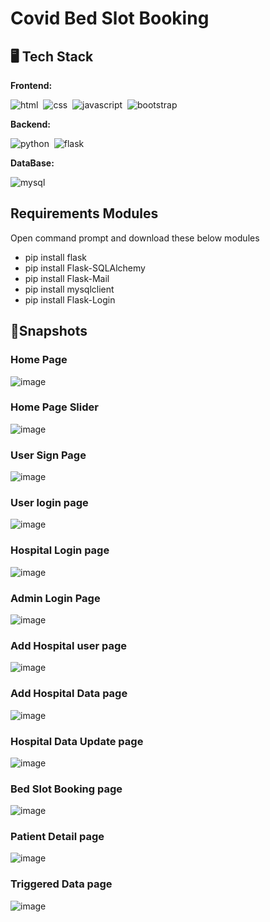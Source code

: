 # Covid Bed Slot Booking

## 🖥️ Tech Stack

**Frontend:**

![html](https://img.shields.io/badge/HTML5-E34F26?style=for-the-badge&logo=html5&logoColor=white)&nbsp;
![css](https://img.shields.io/badge/CSS3-1572B6?style=for-the-badge&logo=css3&logoColor=white)&nbsp;
![javascript](https://img.shields.io/badge/JavaScript-323330?style=for-the-badge&logo=javascript&logoColor=F7DF1E)&nbsp;
![bootstrap](https://img.shields.io/badge/Bootstrap-563D7C?style=for-the-badge&logo=bootstrap&logoColor=white)&nbsp;

**Backend:**

![python](https://img.shields.io/badge/Python-FFD43B?style=for-the-badge&logo=python&logoColor=blue)&nbsp;
![flask](https://img.shields.io/badge/Flask-000000?style=for-the-badge&logo=flask&logoColor=white)&nbsp;

**DataBase:**

![mysql](https://img.shields.io/badge/MySQL-005C84?style=for-the-badge&logo=mysql&logoColor=white)

## Requirements Modules
Open command prompt and download these below modules

- pip install flask
- pip install Flask-SQLAlchemy
- pip install Flask-Mail
- pip install mysqlclient
- pip install Flask-Login

## 🚀Snapshots

### Home Page
![image](https://user-images.githubusercontent.com/67750128/161003918-433ac180-c211-4f33-834d-62e8ab7a7c2f.png)

### Home Page Slider
![image](https://user-images.githubusercontent.com/67750128/161003971-59a2055b-29f3-4db2-a206-d7c05229211c.png)
 
### User Sign Page
![image](https://user-images.githubusercontent.com/67750128/161004000-09697dee-21a2-4a95-bf6e-318fde34d299.png)

### User login page
![image](https://user-images.githubusercontent.com/67750128/161004012-5ab78db8-7ff7-4c86-8928-bfda9ccfd735.png)

### Hospital Login page
![image](https://user-images.githubusercontent.com/67750128/161004034-dfe74691-6e9d-4027-8dfd-7617c98707c8.png)

### Admin Login Page
![image](https://user-images.githubusercontent.com/67750128/161004049-f1741b5a-82e3-40b9-9c1f-3a46c713934f.png)
 
### Add Hospital user page
![image](https://user-images.githubusercontent.com/67750128/161004081-72526f24-7a16-4ffa-8c56-803c1c8a7bf3.png)

### Add Hospital Data page
![image](https://user-images.githubusercontent.com/67750128/161004110-ea239124-90c4-4a43-9c7b-81a41f98b1e1.png)

### Hospital Data Update page
![image](https://user-images.githubusercontent.com/67750128/161004136-ea2bd0d8-1cfe-45a5-ba8c-54154b56e660.png)

### Bed Slot Booking page
![image](https://user-images.githubusercontent.com/67750128/161004157-7f4ce48e-2b8d-4699-a89f-8beb19a080f8.png)

### Patient Detail page
 ![image](https://user-images.githubusercontent.com/67750128/161004193-31194460-0554-45a1-bfba-bdeb674723e3.png)

### Triggered Data page
![image](https://user-images.githubusercontent.com/67750128/161004222-cbb52265-985e-4ecf-a887-313f1d3f21e8.png)
